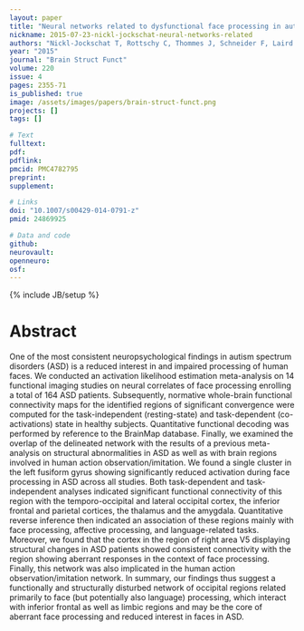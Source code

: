 ```yaml
---
layout: paper
title: "Neural networks related to dysfunctional face processing in autism spectrum disorder."
nickname: 2015-07-23-nickl-jockschat-neural-networks-related
authors: "Nickl-Jockschat T, Rottschy C, Thommes J, Schneider F, Laird AR, Fox PT, Eickhoff SB"
year: "2015"
journal: "Brain Struct Funct"
volume: 220
issue: 4
pages: 2355-71
is_published: true
image: /assets/images/papers/brain-struct-funct.png
projects: []
tags: []

# Text
fulltext:
pdf:
pdflink:
pmcid: PMC4782795
preprint:
supplement:

# Links
doi: "10.1007/s00429-014-0791-z"
pmid: 24869925

# Data and code
github:
neurovault:
openneuro:
osf:
---
```

{% include JB/setup %}

# Abstract

One of the most consistent neuropsychological findings in autism spectrum disorders (ASD) is a reduced interest in and impaired processing of human faces. We conducted an activation likelihood estimation meta-analysis on 14 functional imaging studies on neural correlates of face processing enrolling a total of 164 ASD patients. Subsequently, normative whole-brain functional connectivity maps for the identified regions of significant convergence were computed for the task-independent (resting-state) and task-dependent (co-activations) state in healthy subjects. Quantitative functional decoding was performed by reference to the BrainMap database. Finally, we examined the overlap of the delineated network with the results of a previous meta-analysis on structural abnormalities in ASD as well as with brain regions involved in human action observation/imitation. We found a single cluster in the left fusiform gyrus showing significantly reduced activation during face processing in ASD across all studies. Both task-dependent and task-independent analyses indicated significant functional connectivity of this region with the temporo-occipital and lateral occipital cortex, the inferior frontal and parietal cortices, the thalamus and the amygdala. Quantitative reverse inference then indicated an association of these regions mainly with face processing, affective processing, and language-related tasks. Moreover, we found that the cortex in the region of right area V5 displaying structural changes in ASD patients showed consistent connectivity with the region showing aberrant responses in the context of face processing. Finally, this network was also implicated in the human action observation/imitation network. In summary, our findings thus suggest a functionally and structurally disturbed network of occipital regions related primarily to face (but potentially also language) processing, which interact with inferior frontal as well as limbic regions and may be the core of aberrant face processing and reduced interest in faces in ASD.
